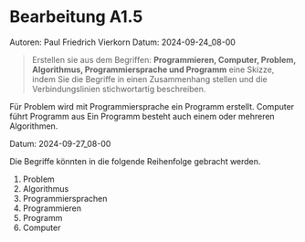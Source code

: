 # Bearbeitung A1.5

Autoren: Paul Friedrich Vierkorn
Datum: 2024-09-24_08-00

> Erstellen sie aus dem Begriffen:
> **Programmieren, Computer, Problem, Algorithmus, Programmiersprache und Programm**
> eine Skizze, indem Sie die Begriffe in einen Zusammenhang stellen und die Verbindungslinien stichwortartig beschreiben.

Für Problem wird mit Programmiersprache ein Programm erstellt.
Computer führt Programm aus
Ein Programm besteht auch einem oder mehreren Algorithmen.

Datum: 2024-09-27_08-00

Die Begriffe könnten in die folgende Reihenfolge gebracht werden.

1. Problem
2. Algorithmus
3. Programmiersprachen
4. Programmieren
5. Programm
6. Computer

